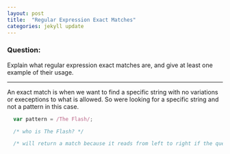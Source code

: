 ```yaml
---
layout: post
title:  "Regular Expression Exact Matches"
categories: jekyll update
---
```

### Question:
Explain what regular expression exact matches are, and give at least one example of their usage.
<hr>


An exact match is when we want to find a specific string with no variations or execeptions to what is allowed. So were looking for a specific string and not a pattern in this case. 


```javascript
  var pattern = /The Flash/;

  /* who is The Flash? */

  /* will return a match because it reads from left to right if the question mark was in the front it would not return a match */
```